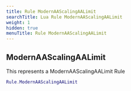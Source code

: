 ```yaml
---
title: Rule ModernAAScalingAALimit
searchTitle: Lua Rule ModernAAScalingAALimit
weight: 1
hidden: true
menuTitle: Rule ModernAAScalingAALimit
---
```

## ModernAAScalingAALimit

This represents a ModernAAScalingAALimit Rule
```lua
Rule.ModernAAScalingAALimit
```